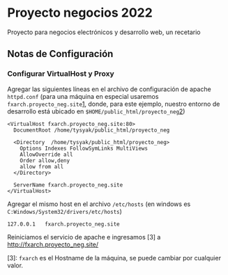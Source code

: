 # Proyecto negocios 2022
Proyecto para negocios electrónicos y desarrollo web, un recetario


## Notas de Configuración

### Configurar VirtualHost y Proxy

Agregar las siguientes líneas en el archivo de configuración de 
apache `httpd.conf` (para una máquina en especial usaremos 
`fxarch.proyecto_neg.site`[1], donde, para este ejemplo,
nuestro entorno de desarrollo está ubicado en
`$HOME/public_html/proyecto_neg`[2])

```apacheconf
<VirtualHost fxarch.proyecto_neg.site:80>
  DocumentRoot /home/tysyak/public_html/proyecto_neg  
 
  <Directory  /home/tysyak/public_html/proyecto_neg>
    Options Indexes FollowSymLinks MultiViews
    AllowOverride all
    Order allow,deny
    allow from all
  </Directory>
  
  ServerName fxarch.proyecto_neg.site
</VirtualHost>
```

Agregar el mismo host en el archivo `/etc/hosts` 
(en windows es `C:Windows/System32/drivers/etc/hosts`)

```unixconfig
127.0.0.1	fxarch.proyecto_neg.site
```

Reiniciamos el servicio de apache e ingresamos [3] a 
http://fxarch.proyecto_neg.site/

[1]: https://linuxconfig.org/how-to-set-up-apache-webserver-proxy-in-front-of-apache-tomcat-on-red-hat-linux
[2]: https://wiki.archlinux.org/title/Apache_HTTP_Server#User_directories
[3]: `fxarch` es el Hostname de la máquina, se puede cambiar por cualquier valor.